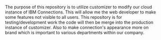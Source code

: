 The purpose of this repository is to utilize customizer to modify our cloud instance of IBM Connections. This will allow me the web developer to make some features not visible to all users. This repository is for testing/development work the code will then be merge into the production instance of customizer.  Also to make connection's appearance more on brand which is important to various departments within our company.
